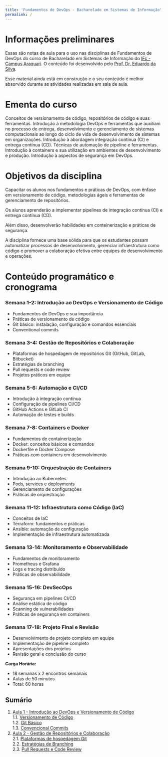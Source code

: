 ```yaml
---
title: 'Fundamentos de DevOps - Bacharelado em Sistemas de Informação'
permalink: /
---
```


# Informações preliminares

Essas são notas de aula para o uso nas disciplinas de Fundamentos de DevOps do curso de Bacharelado em Sistemas de Informação do [IFc - Campus Araquari](https://bsi.araquari.ifc.edu.br/). O conteúdo foi desenvolvido pelo [Prof. Dr. Eduardo da Silva](https://github.com/eduardo-da-silva/).

Esse material ainda está em construção e o seu conteúdo é melhor absorvido durante as atividades realizadas em sala de aula.

# Ementa do curso

Conceitos de versionamento de código, repositórios de código e suas ferramentas. Introdução à metodologia DevOps e ferramentas que auxiliam no processo de entrega, desenvolvimento e gerenciamento de sistemas computacionais ao longo do ciclo de vida de desenvolvimento de sistemas em organizações. Introdução à abordagem integração contínua (CI) e entrega contínua (CD). Técnicas de automação de pipeline e ferramentas. Introdução à containers e sua utilização em ambientes de desenvolvimento e produção. Introdução à aspectos de segurança em DevOps.

# Objetivos da disciplina

Capacitar os alunos nos fundamentos e práticas de DevOps, com ênfase em versionamento de código, metodologias ágeis e ferramentas de gerenciamento de repositórios.

Os alunos aprenderão a implementar pipelines de integração contínua (CI) e entrega contínua (CD).

Além disso, desenvolverão habilidades em conteinerização e práticas de segurança.

A disciplina fornece uma base sólida para que os estudantes possam automatizar processos de desenvolvimento, gerenciar infraestrutura como código e promover a colaboração efetiva entre equipes de desenvolvimento e operações.

# Conteúdo programático e cronograma

### Semana 1-2: Introdução ao DevOps e Versionamento de Código

- Fundamentos de DevOps e sua importância
- Práticas de versionamento de código
- Git básico: instalação, configuração e comandos essenciais
- Conventional commits

### Semana 3-4: Gestão de Repositórios e Colaboração

- Plataformas de hospedagem de repositórios Git (GitHub, GitLab, Bitbucket)
- Estratégias de branching
- Pull requests e code review
- Projetos práticos em equipe

### Semana 5-6: Automação e CI/CD

- Introdução à integração contínua
- Configuração de pipelines CI/CD
- GitHub Actions e GitLab CI
- Automação de testes e builds

### Semana 7-8: Containers e Docker

- Fundamentos de containerização
- Docker: conceitos básicos e comandos
- Dockerfile e Docker Compose
- Práticas com containers em desenvolvimento

### Semana 9-10: Orquestração de Containers

- Introdução ao Kubernetes
- Pods, services e deployments
- Gerenciamento de configurações
- Práticas de orquestração

### Semana 11-12: Infraestrutura como Código (IaC)

- Conceitos de IaC
- Terraform: fundamentos e práticas
- Ansible: automação de configuração
- Implementação de infraestrutura automatizada

### Semana 13-14: Monitoramento e Observabilidade

- Fundamentos de monitoramento
- Prometheus e Grafana
- Logs e tracing distribuído
- Práticas de observabilidade

### Semana 15-16: DevSecOps

- Segurança em pipelines CI/CD
- Análise estática de código
- Scanning de vulnerabilidades
- Práticas de segurança em containers

### Semana 17-18: Projeto Final e Revisão

- Desenvolvimento de projeto completo em equipe
- Implementação de pipeline completo
- Apresentações dos projetos
- Revisão geral e conclusão do curso

**Carga Horária:**

- 18 semanas x 2 encontros semanais
- Aulas de 50 minutos
- Total: 60 horas

## Sumário

1. [Aula 1 - Introdução ao DevOps e Versionamento de Código](intro/intro.md)  
   1.1. [Versionamento de Código](intro/versionamento-codigo.md)  
   1.2. [Git Básico](intro/git-basico.md)  
   1.3. [Convencional Commits](intro/conventional-commits.md)
2. [Aula 2 - Gestão de Repositórios e Colaboração](collaboration/intro.md)  
   2.1. [Plataformas de hospedagem Git](collaboration/plataformas-git.md)  
   2.2. [Estratégias de Branching](collaboration/branching.md)  
   2.3. [Pull Requests e Code Review](collaboration/pull-requests.md)
